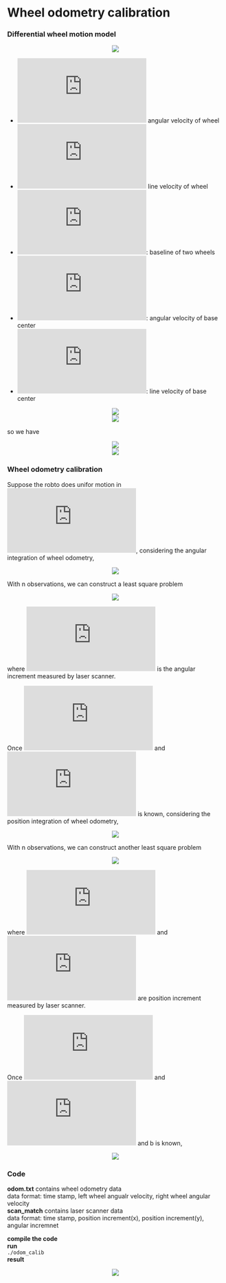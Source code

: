 # Wheel odometry calibration
### Differential wheel motion model
<div align=center><img src = ./doc/motion_model1.png></div>

+ ![](https://latex.codecogs.com/gif.latex?%5Comega_R%2C%5Comega_L%3A) angular velocity of wheel  
+ ![](https://latex.codecogs.com/gif.latex?v_R%2Cv_L%3A) line velocity of wheel  
+ ![](https://latex.codecogs.com/gif.latex?b%3D2d): baseline of two wheels  
+ ![](https://latex.codecogs.com/gif.latex?%5Comega): angular velocity of base center
+ ![](https://latex.codecogs.com/gif.latex?v): line velocity of base center

<div align=center><img src = ./doc/motion_model3.png></div>
<div align=center><img src = ./doc/motion_model2.png></div>

so we have
<div align=center><img src = ./doc/calibr1.png></div>
<div align=center><img src = ./doc/calibr2.png></div>



### Wheel odometry calibration

Suppose the robto does unifor motion in ![](https://latex.codecogs.com/gif.latex?%5CDelta%20t), considering the angular integration of wheel odometry,
<div align=center><img src = ./doc/calibr3.png></div>

With n observations, we can construct a least square problem
<div align=center><img src = ./doc/calibr4.png></div>

where ![](https://latex.codecogs.com/gif.latex?S_%7B%5Ctheta%7D) is the angular increment measured by laser scanner.

Once ![](https://latex.codecogs.com/gif.latex?J_%7B21%7D) and ![](https://latex.codecogs.com/gif.latex?J_%7B22%7D) is known, considering the position integration of wheel odometry,
<div align=center><img src = ./doc/calibr5.png></div>

With n observations, we can construct another least square problem
<div align=center><img src = ./doc/calibr6.png></div>

where ![](https://latex.codecogs.com/gif.latex?s_%7Bx%7D) and ![](https://latex.codecogs.com/gif.latex?s_%7By%7D) are position increment measured by laser scanner.

Once ![](https://latex.codecogs.com/gif.latex?J_%7B21%7D) and ![](https://latex.codecogs.com/gif.latex?J_%7B22%7D) and b is known,
<div align=center><img src = ./doc/calibr7.png></div>

### Code
**odom.txt** contains wheel odometry data  
data format: time stamp, left wheel angualr velocity, right wheel angular velocity  
**scan_match** contains laser scanner data  
data format: time stamp, position increment(x), position increment(y), angular incremnet  

**compile the code**  
**run**  
`./odom_calib`  
**result**
<div align=center><img src = ./doc/result.png></div>
